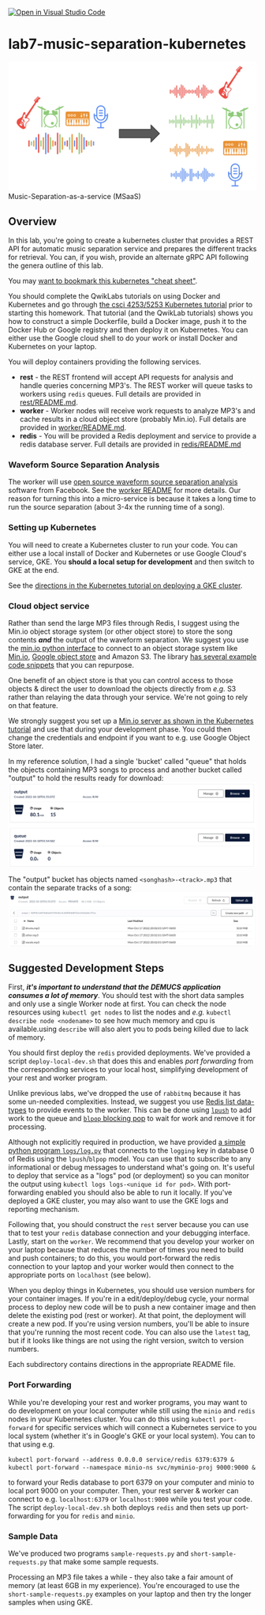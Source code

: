 [![Open in Visual Studio Code](https://classroom.github.com/assets/open-in-vscode-c66648af7eb3fe8bc4f294546bfd86ef473780cde1dea487d3c4ff354943c9ae.svg)](https://classroom.github.com/online_ide?assignment_repo_id=9074545&assignment_repo_type=AssignmentRepo)
# lab7-music-separation-kubernetes
![separation](images/music_separation.png)
Music-Separation-as-a-service (MSaaS)
## Overview
In this lab, you're going to create a kubernetes cluster that provides a REST API for automatic music separation service and prepares the different tracks for retrieval. You can, if you wish, provide an alternate gRPC API following the genera outline of this lab.

You may [want to bookmark this kubernetes "cheat sheet"](https://kubernetes.io/docs/reference/kubectl/cheatsheet/).

You should complete the QwikLabs tutorials on using Docker and Kubernetes and go through [the csci 4253/5253 Kubernetes tutorial](https://github.com/cu-csci-4253-datacenter/kubernetes-tutorial) prior to starting this homework. That tutorial (and the QwikLab tutorials) shows you how to construct a simple Dockerfile, build a Docker image, push it to the Docker Hub or Google registry and then deploy it on Kubernetes. You can either use the Google cloud shell to do your work or install Docker and Kubernetes on your laptop.

You will deploy containers providing the following services.
+ **rest** - the REST frontend will accept API requests for analysis and handle queries concerning MP3's. The REST worker will queue tasks to workers using `redis` queues. Full details are provided in [rest/README.md](rest/README.md).
+ **worker** - Worker nodes will receive work requests to analyze MP3's and cache results in a cloud object store (probably Min.io). Full details are provided in [worker/README.md](worker/README.md).
+ **redis** - You will be provided a Redis deployment and service to provide a redis database server. Full details are provided in [redis/README.md](redis/README.md.)

### Waveform Source Separation Analysis
The worker will use [open source waveform source separation analysis](https://github.com/facebookresearch/demucs) software from Facebook. See the [worker README](worker/README.md) for more details. Our reason for turning this into a micro-service is because it takes a long time to run the source separation (about 3-4x the running time of a song).

### Setting up Kubernetes
You will need to create a Kubernetes cluster to run your code. You can either use a local install of Docker and Kubernetes or use Google Cloud's service, GKE. You **should a local setup for development** and then switch to GKE at the end.

See the [directions in the Kubernetes tutorial on deploying a GKE cluster](https://github.com/cu-csci-4253-datacenter/kubernetes-tutorial/tree/master/07-guestbook-on-gke).

### Cloud object service

Rather than send the large MP3 files through Redis, I suggest using the Min.io object storage system (or other object store) to store the song contents ***and*** the output of the waveform separation. 
We suggest you use the [min.io python interface](https://min.io/docs/minio/linux/developers/python/API.html) to connect to an object storage system like [Min.io](https://github.com/cu-csci-4253-datacenter/kubernetes-tutorial/tree/master/06-minio), [Google object store](https://cloud.google.com/storage) and Amazon S3.
The library [has several example code snippets](https://github.com/minio/minio-py/tree/release/examples) that you can repurpose.

One benefit of an object store is that you can control access to those objects & direct the user to download the objects directly from *e.g.* S3 rather than relaying the data through your service. We're not going to rely on that feature.

We strongly suggest you set up a [Min.io server as shown in the Kubernetes tutorial](https://github.com/cu-csci-4253-datacenter/kubernetes-tutorial/tree/master/06-minio) and use that during your development phase. You could then change the credentials and endpoint if you want to e.g. use Google Object Store later.

In my reference solution, I had a single 'bucket' called "queue" that holds the objects containing MP3 songs to process and another bucket called "output" to hold the results ready for download:
![buckets](images/buckets.png)

The "output" bucket has objects named `<songhash>-<track>.mp3` that contain the separate tracks of a song:
![output bucket image](images/output-bucket.png)

## Suggested Development Steps

First, ***it's important to understand that the DEMUCS application consumes a lot of memory***. You should test with the short data samples and only use a single Worker node at first. You can check the node resources using `kubectl get nodes` to list the nodes and *e.g.* `kubectl describe node <nodename>` to see how much memory and cpu is available.using `describe` will also alert you to pods being killed due to lack of memory. 

You should first deploy the `redis` provided deployments. We've provided a script `deploy-local-dev.sh` that does this and enables *port forwarding* from the corresponding services to your local host, simplifying development of your rest and worker program.

Unlike previous labs, we've dropped the use of `rabbitmq` because it has some un-needed complexities. Instead, we suggest you use [Redis list data-types](https://redis.io/docs/data-types/lists/) to provide events to the worker. This can be done using [`lpush`](https://redis.io/docs/data-types/lists/#basic-commands) to add work to the queue and [`blpop` blocking pop](https://redis.io/docs/data-types/lists/#blocking-commands) to wait for work and remove it for processing.

Although not explicitly required in production, we have provided [a simple python program `logs/log.py`](logs/logs.py) that connects to the `logging` key in database 0 of Redis using the `lpush`/`blpop` model. You can use that to subscribe to any informational or debug messages to understand what's going on. It's useful to deploy that service as a "logs" pod (or deployment) so you can monitor the output using `kubectl logs logs-<unique id for pod>`. With port-forwarding enabled you should also be able to run it locally. If you've deployed a GKE cluster, you may also want to use the GKE logs and reporting mechanism.

Following that, you should construct the `rest` server because you can use that to test your `redis` database connection and your debugging interface. Lastly, start on the `worker`. We recommend that you develop your worker on your laptop because that reduces the number of times you need to build and push containers; to do this, you would port-forward the redis connection to your laptop and your worker would then connect to the appropriate ports on `localhost` (see below).

When you deploy things in Kubernetes, you should use version numbers for your container images. If you're in a edit/deploy/debug cycle, your normal process to deploy new code will be to push a new container image and then delete the existing pod (rest or worker). At that point, the deployment will create a new pod. If you're using version numbers, you'll be able to insure that you're running the most recent code. You can also use the `latest` tag, but if it looks like things are not using the right version, switch to version numbers.

Each subdirectory contains directions in the appropriate README file.

### Port Forwarding

While you're developing your rest and worker programs, you may want to do development on your local computer while still using the `minio` and `redis` nodes in your Kubernetes cluster. You can do this using `kubectl port-forward` for specific services which will connect a Kubernetes service to you local system (whether it's in Google's GKE or your local system). You can to that using e.g.
```
kubectl port-forward --address 0.0.0.0 service/redis 6379:6379 &
kubectl port-forward --namespace minio-ns svc/myminio-proj 9000:9000 &
```
to forward your Redis database to port 6379 on your computer and minio to local port 9000 on your computer. Then, your rest server & worker can connect to e.g. `localhost:6379` or `localhost:9000` while you test your code. The script `deploy-local-dev.sh` both deploys `redis` and then sets up port-forwarding for you for `redis` and `minio`.

### Sample Data
We've produced two programs `sample-requests.py` and `short-sample-requests.py` that make some sample requests.

Processing an MP3 file takes a while - they also take a fair amount of memory (at least 6GB in my experience). You're encouraged to use the `short-sample-requests.py` examples on your laptop and then try the longer samples when using GKE.
